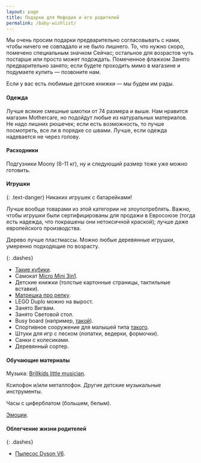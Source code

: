 ```yaml
---
layout: page
title: Подарки для Мефодия и его родителей
permalink: /baby-wishlist/
---
```


Мы очень просим подарки предварительно согласовывать с нами, чтобы ничего не совпадало и не было лишнего. То, что нужно скоро, помечено специальным значком <nobr><span class="label label-danger">Сейчас</span>;</nobr> остальное для возрастов чуть постарше или просто может подождать. Помеченное флажком <span class="label label-warning">Занято</span> предварительно занято; если будете проходить мимо в магазине и подумаете купить — позвоните нам.

Если у вас есть любимые детские книжки — мы будем им рады.

#### Одежда

Лучше всякие смешные шмотки от 74 размера и выше. Нам нравится магазин Mothercare, но подойдут любые из натуральных материалов. Не надо лишних рюшечек; если есть возможность, то лучше посмотреть, все ли в порядке со швами. Лучше, если одежда надевается не через голову.

#### Расходники

Подгузники Moony (6-11 кг), ну и следующий размер тоже уже можно готовить.

#### Игрушки

{: .text-danger}
Никаких игрушек с батарейками!

Лучше вообще товарами из этой категории не злоупотреблять. Важно, чтобы игрушки были сертифицированы для продажи в Евросоюзе (тогда есть надежда, что покрашены они нетоксичной краской); лучше даже европейского производства.

Дерево лучше пластмассы. Можно любые деревянные игрушки, умеренно подходящие по возрасту.

{: .dashes}
- [Такие кубики](http://mag.gorod-igrushek.ru/igrushki-dlya-samykh-malenkikh/2318-nr-derevjannyh-blokov.html).
- Самокат [Micro Mini 3in1](http://www.solnyshkoshop.com/transport/samokat-micro-mini-micro-3in1-green-mm0108.html).
- Детские книжки (толстые картонные страницы, тактильные вставки).
- [Матрешка про репку](https://www.ozon.ru/context/detail/id/137895279/).
- LEGO Duplo можно на вырост.
- <span class="label label-warning">Занято</span> Вигвам.
- <span class="label label-warning">Занято</span> Световой стол.
- Busy board (например, [такой](http://www.delaemnazakaz.ru/)).
- Спортивное сооружение для малышей типа [такого](http://www.r-start.ru/shop/detskij_sportivnij_kompleks/ot_rozhdeniya_do_shkoly/dsk_r/).
- Штуки для игр с песком (лопатки, ведерки, формочки).
- Санки с колесиками.
- Деревянный сортер.

#### Обучающие материалы

Музыка: [Brillkids little musician](http://www.brillkids.com/teach-music/).

Ксилофон и/или металлофон. Другие детские музыкальные инструменты.

Часы с циферблатом (большим, белым).

[Эмоции](http://www.umnitsa.ru/cat/pervye-emocii/).

#### Облегчение жизни родителей

{: .dashes}
- [Пылесос Dyson V6](https://market.yandex.ru/product/12575553?hid=90564&show-uid=64429309347539843570001).
